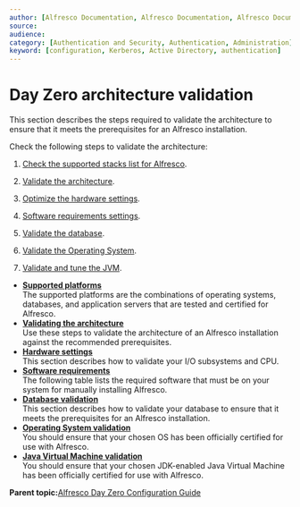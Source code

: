 ```yaml
---
author: [Alfresco Documentation, Alfresco Documentation, Alfresco Documentation]
source: 
audience: 
category: [Authentication and Security, Authentication, Administration]
keyword: [configuration, Kerberos, Active Directory, authentication]
---
```


# Day Zero architecture validation

This section describes the steps required to validate the architecture to ensure that it meets the prerequisites for an Alfresco installation.

Check the following steps to validate the architecture:

1.  [Check the supported stacks list for Alfresco](../concepts/alf3-supported-stacks.md).

2.  [Validate the architecture](configuration-checklist-arch.md).

3.  [Optimize the hardware settings](../concepts/zeroday-hardware.md).

4.  [Software requirements settings](../concepts/prereq-install.md).

5.  [Validate the database](../concepts/zeroday-database.md).

6.  [Validate the Operating System](../concepts/zeroday-os.md).

7.  [Validate and tune the JVM](../concepts/zeroday-jvm.md).


-   **[Supported platforms](../concepts/alf3-supported-stacks.md)**  
The supported platforms are the combinations of operating systems, databases, and application servers that are tested and certified for Alfresco.
-   **[Validating the architecture](../tasks/configuration-checklist-arch.md)**  
Use these steps to validate the architecture of an Alfresco installation against the recommended prerequisites.
-   **[Hardware settings](../concepts/zeroday-hardware.md)**  
This section describes how to validate your I/O subsystems and CPU.
-   **[Software requirements](../concepts/prereq-install.md)**  
The following table lists the required software that must be on your system for manually installing Alfresco.
-   **[Database validation](../concepts/zeroday-database.md)**  
This section describes how to validate your database to ensure that it meets the prerequisites for an Alfresco installation.
-   **[Operating System validation](../concepts/zeroday-os.md)**  
You should ensure that your chosen OS has been officially certified for use with Alfresco.
-   **[Java Virtual Machine validation](../concepts/zeroday-jvm.md)**  
You should ensure that your chosen JDK-enabled Java Virtual Machine has been officially certified for use with Alfresco.

**Parent topic:**[Alfresco Day Zero Configuration Guide](../concepts/zeroday-overview.md)

